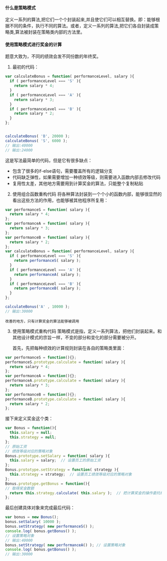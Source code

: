 #### 什么是策略模式
定义一系列的算法,把它们一个个封装起来,并且使它们可以相互替换。即：能够根据不同的条件，执行不同的算法。或者，定义一系列的算法,把它们各自封装成策略类,算法被封装在策略类内部的方法里。

#### 使用策略模式进行奖金的计算
题意大致为，不同的绩效会发不同份数的年终奖。
1. 最初的代码：
```JavaScript
var calculateBonus = function( performanceLevel, salary ){
  if ( performanceLevel === 'S' ){
    return salary * 4;
  }
  if ( performanceLevel === 'A' ){
    return salary * 3;
  }
  if ( performanceLevel === 'B' ){
    return salary * 2;
  }
};


calculateBonus( 'B', 20000 );
calculateBonus( 'S', 6000 );
// 输出:40000
// 输出:24000
```
这是写法最简单的代码，但是它有很多缺点：
  * 包含了很多的if-else语句，需要覆盖所有的逻辑分支 
  * 代码缺乏弹性，如果需要增加一种绩效等级，则需要进入函数内部去修改代码
  * 复用性太差，其他地方需要用到计算奖金的算法，只能整个复制粘贴


2. 使用组合函数重构代码
    将各种算法封装到一个个小的函数内部，能够很显然的看出这些方法的作用，也能够被其他程序所复用：
```JavaScript
var performanceS = function( salary ){
  return salary * 4;
};
var performanceA = function( salary ){
  return salary * 3;
};
var performanceB = function( salary ){
  return salary * 2;
};
var calculateBonus = function( performanceLevel, salary ){
  if ( performanceLevel === 'S' ){
    return performanceS( salary );
  } 
  if ( performanceLevel === 'A' ){
    return performanceA( salary );
  } 
  if ( performanceLevel === 'B' ){
    return performanceB( salary );
  }
};

calculateBonus('A' , 10000 );
// 输出:30000
```
    改善的地方，只有计算奖金的算法能够被调用

3. 使用策略模式重构代码
    策略模式是指，定义一系列算法，把他们封装起来。和其他设计模式的宗旨一样，不变的部分和变化的部分需要被分开。

    首先，先把每种绩效的计算规则封装在各自的策略类里面：
```JavaScript
var performanceS = function(){};
performanceS.prototype.calculate = function( salary ){
  return salary * 4;
};
var performanceA = function(){};
performanceA.prototype.calculate = function( salary ){
  return salary * 3;
};
var performanceB = function(){};
performanceB.prototype.calculate = function( salary ){
  return salary * 2;
};
```
   接下来定义奖金这个类：
```JavaScript
var Bonus = function(){
  this.salary = null;
  this.strategy = null;
};
// 原始工资
// 绩效等级对应的策略对象
Bonus.prototype.setSalary = function( salary ){
  this.salary = salary;  // 设置员工的原始工资
};
Bonus.prototype.setStrategy = function( strategy ){
  this.strategy = strategy;  // 设置员工绩效等级对应的策略对象
};
Bonus.prototype.getBonus = function(){
// 取得奖金数额
  return this.strategy.calculate( this.salary );  // 把计算奖金的操作委托给对应的策略对象
};
```
   最后创建具体对象来完成最后代码：
```JavaScript
var bonus = new Bonus();
bonus.setSalary( 10000 );
bonus.setStrategy( new performanceS() );
console.log( bonus.getBonus() );
// 设置策略对象
// 输出:40000
bonus.setStrategy( new performanceA() ); // 设置策略对象
console.log( bonus.getBonus() );
// 输出:30000
```
